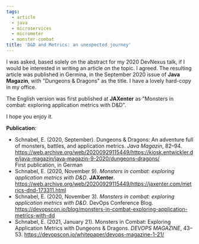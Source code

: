 ```yaml
---
tags:
  - article
  - java
  - microservices
  - micrometer
  - monster-combat
title: 'D&D and Metrics: an unexpected journey'
---
```


I was asked, based solely on the abstract for my 2020 DevNexus talk, if I would be interested in writing an article on the topic. I agreed. The resulting article was published in Germina, in the September 2020 issue of **Java Magazin**, with "Dungeons & Dragons" as the title. I have a lovely hard-copy in my office.

The English version was first published at **JAXenter** as "Monsters in combat: exploring application metrics with D&D".

I hope you enjoy it.

**Publication**:

* Schnabel, E. (2020, September). Dungeons & Dragons: An adventure full of monsters, battles, and application metrics. _Java Magazin_, 82–94. <https://web.archive.org/web/20200929115449/https://kiosk.entwickler.de/java-magazin/java-magazin-9-2020/dungeons-dragons/>  
First publication, in German
* Schnabel, E. (2020, November 9). _Monsters in combat: exploring application metrics with D&D_. **JAXenter**. <https://web.archive.org/web/20200929115449/https://jaxenter.com/metrics-dnd-173311.html>
* Schnabel, E. (2020, November 3). _Monsters in combat: exploring application metrics with D&D_. DevOps Conference Blog. <https://devopscon.io/blog/monsters-in-combat-exploring-application-metrics-with-dd>
* Schnabel, E. (2021, January 21). Monsters in Combat: Exploring Application Metrics with Dungeons & Dragons. _DEVOPS MAGAZINE_, 43–53. <https://devopscon.io/whitepaper/devops-magazine-1-21/>

